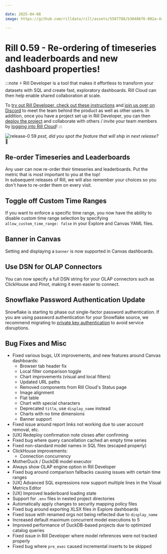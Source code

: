 ```yaml
---

date: 2025-04-08
image: https://github.com/rilldata/rill/assets/5587788/b30486f6-002a-445d-8a1b-955b6ec0066d

---
```


# Rill 0.59 - Re-ordering of timeseries and leaderboards and new dashboard properties!

:::note
⚡ Rill Developer is a tool that makes it effortless to transform your datasets with SQL and create fast, exploratory dashboards. Rill Cloud can then help enable shared collaboration at scale.

To [try out Rill Developer, check out these instructions](/home/install) and [join us over on Discord](https://bit.ly/3bbcSl9) to meet the team behind the product as well as other users. In addition, once you have a project set up in Rill Developer, you can then [deploy the project](/deploy/deploy-dashboard) and collaborate with others / invite your team members by [logging into Rill Cloud](https://ui.rilldata.com)!
:::

![release-0 59](<https://cdn.rilldata.com/docs/release-notes/release-059.gif>)
_psst, did you spot the feature that will ship in next release?_ 🤫

## Re-order Timeseries and Leaderboards
Any user can now re-order their timeseries and leaderboards. Put the metric that is most important to you at the top!  
In subsequent releases of Rill, we will also remember your choices so you don't have to re-order them on every visit.

## Toggle off Custom Time Ranges
If you want to enforce a specific time range, you now have the ability to disable custom time range selection by specifying `allow_custom_time_range: false` in your Explore and Canvas YAML files.

## Banner in Canvas
Setting and displaying a `banner` is now supported in Canvas dashboards.

## Use DSN for OLAP Connectors
You can now specify a full DSN string for your OLAP connectors such as ClickHouse and Pinot, making it even easier to connect.

## Snowflake Password Authentication Update
Snowflake is starting to phase out single-factor password authentication. If you are using password authentication for your Snowflake source, we recommend migrating to [private key authentication](/connect/connector/snowflake#using-keypair-authentication) to avoid service disruptions.

## Bug Fixes and Misc
- Fixed various bugs, UX improvements, and new features around Canvas dashboards:
  - Browser tab header fix
  - Local filter comparison toggle
  - Chart improvements (visual and local filters)
  - Updated URL paths
  - Removed components from Rill Cloud's Status page
  - Image alignment
  - Flat table
  - Chart with special characters
  - Deprecated `title`, use `display_name` instead
  - Charts with no time dimensions
  - Banner support
- Fixed issue around report links not working due to user account removal, etc.
- [UX] Redeploy confirmation note closes after confirming
- Fixed bug where query cancellation cached an empty time series
- Fixed non-standard model names in SQL files (escaped properly)
- ClickHouse improvements:
  - Connection concurrency
- MotherDuck / DuckDB model executor
- Always show OLAP engine option in Rill Developer
- Fixed bug around comparison fallbacks causing issues with certain time ranges
- [UX] Advanced SQL expressions now support multiple lines in the Visual Metrics Editor
- [UX] Improved leaderboard loading state
- Support for `.env` files in nested project directories
- Automatically apply changes to security mapping policy files
- Fixed bug around exporting XLSX files in Explore dashboards
- Fixed issue with renamed orgs not being reflected due to `display_name`
- Increased default maximum concurrent model executions to 5
- Improved performance of DuckDB-based projects due to optimized catalog queries
- Fixed issue in Rill Developer where model references were not tracked properly
- Fixed bug where `pre_exec` caused incremental inserts to be skipped
